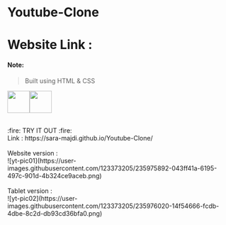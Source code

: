 # Youtube-Clone


# Website Link : 


#### Note:
> Built using HTML & CSS
> 

<img height=50 src="https://cdn.jsdelivr.net/gh/devicons/devicon/icons/html5/html5-original.svg" /><img height=50 src="https://cdn.jsdelivr.net/gh/devicons/devicon/icons/css3/css3-original.svg" />

</br>
:fire: TRY IT OUT :fire: 
</br>
 Link : https://sara-majdi.github.io/Youtube-Clone/

</br>
</br>
Website version : 
</br>
![yt-pic01](https://user-images.githubusercontent.com/123373205/235975892-043ff41a-6195-497c-901d-4b324ce9aceb.png)

</br>
</br>
Tablet version : 
</br>
![yt-pic02](https://user-images.githubusercontent.com/123373205/235976020-14f54666-fcdb-4dbe-8c2d-db93cd36bfa0.png)

